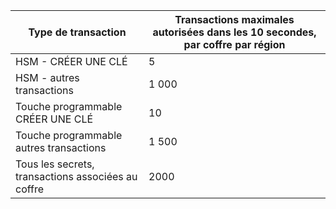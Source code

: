 
| Type de transaction | Transactions maximales autorisées dans les 10 secondes, par coffre par région
--- | ---
| HSM - CRÉER UNE CLÉ | 5
| HSM - autres transactions | 1 000
| Touche programmable CRÉER UNE CLÉ | 10
| Touche programmable autres transactions | 1 500
| Tous les secrets, transactions associées au coffre | 2000
 
 

<!---HONumber=July15_HO3-->